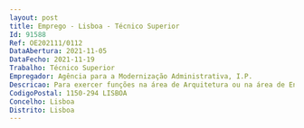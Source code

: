 ```yaml
--- 
layout: post
title: Emprego - Lisboa - Técnico Superior
Id: 91588
Ref: OE202111/0112
DataAbertura: 2021-11-05
DataFecho: 2021-11-19
Trabalho: Técnico Superior
Empregador: Agência para a Modernização Administrativa, I.P.
Descricao: Para exercer funções na área de Arquitetura ou na área de Engenharia Eletrotécnica na Direção de Expansão e Suporte à Rede de Atendimento – Equipa de Obras e Manutenção, nomeadamente   Análise e elaboração de informações, pareceres técnicos, estudos, planos de manutenção e projetos da área da sua especialidade, nas áreas de intervenção da unidade orgânica   Coordenar equipas e gerir a realização de obras por administração direta  coordenação e gestão de obras  planeamento de obras  gestão financeira de empreitadas  revisão de projetos com as especialidades de arquitetura, instalações Elétricas, ITED, águas e esgotos, instalações de segurança contra incêndio, CCTV e intrusão    Elaboração de programas base, estudos prévios e cadernos de encargos e demais peças procedimentais, destinadas à contratação pública, ao abrigo do Código dos Contratos Públicos, necessárias à contratação externa de projetos, empreitadas e outros bens e serviços, nas áreas de atuação da unidade orgânica   Gerir contratos de aquisição de bens e serviços, nas áreas de atuação da unidade orgânica.
CodigoPostal: 1150-294 LISBOA
Concelho: Lisboa
Distrito: Lisboa
--- 
```

